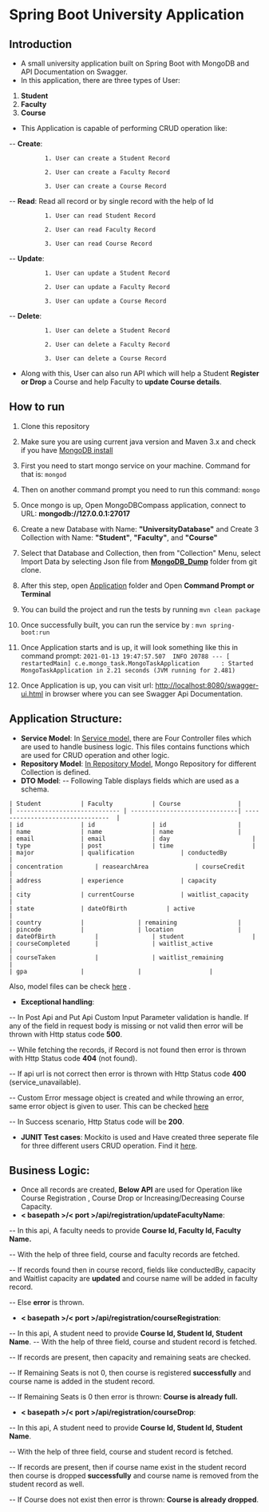 
# Spring Boot University Application


## Introduction

 - A small university application built on Spring Boot with MongoDB and API Documentation on Swagger.
 - In this application, there are three types of User:
  1. **Student**
  2. **Faculty**
  3. **Course**
  - This Application is capable of performing CRUD operation like:
  
  -- **Create**: 
  
			  1. User can create a Student Record
			  
			  2. User can create a Faculty Record
			  
			  3. User can create a Course Record
			  
  -- **Read**:  Read all record or by single record with the help of Id
  
			  1. User can read Student Record
			  
			  2. User can read Faculty Record
			  
			  3. User can read Course Record
			  
  -- **Update**:  
  
			  1. User can update a Student Record
			  
			  2. User can update a Faculty Record
			  
			  3. User can update a Course Record
			  
  -- **Delete**:  
  
			  1. User can delete a Student Record
			  
			  2. User can delete a Faculty Record
			  
			  3. User can delete a Course Record
			  
- Along with this, User can also run API which will help a Student **Register or Drop** a Course and help Faculty to **update Course details**.


## How to run

 1.  Clone this repository
 3.   Make sure you are using current java version and Maven 3.x and check if you have [MongoDB install](https://www.mongodb.com/try/download/community)
 4.  First you need to start mongo service on your machine. Command for that is: 
`mongod`
 5. Then on another command prompt you need to run this command: 
`mongo`
 6. Once mongo is up, Open MongoDBCompass application, connect to URL: **mongodb://127.0.0.1:27017**
 7. Create a new Database with Name: **"UniversityDatabase"** and Create 3 Collection with Name: **"Student"**, **"Faculty"**, and **"Course"**
 8.  Select that Database and Collection, then from "Collection" Menu, select Import Data by selecting Json file from [**MongoDB_Dump**](https://github.com/punitMashruwala/spring-boot-university-application/tree/master/Mongo_Dump) folder from git clone.
 9.  After this step, open [Application](https://github.com/punitMashruwala/spring-boot-university-application/tree/master/Application) folder and Open **Command Prompt or Terminal**
 10.   You can build the project and run the tests by running  `mvn clean package`
 11.  Once successfully built, you can run the service by :
```` mvn spring-boot:run ````
 12.  Once Application starts and is up, it will look something like this in command prompt:
  `2021-01-13 19:47:57.507  INFO 20788 --- [  restartedMain] c.e.mongo_task.MongoTaskApplication      : Started MongoTaskApplication in 2.21 seconds (JVM running for 2.481)`

 14. Once Application is up, you can visit url: [http://localhost:8080/swagger-ui.html](http://localhost:8080/swagger-ui.html) in browser where you can see Swagger Api Documentation.


## Application Structure:

 - **Service Model**: In [Service model,](https://github.com/punitMashruwala/spring-boot-university-application/tree/master/Application/src/main/java/com/example/mongo_task/resource) there are Four Controller files which are used to handle business logic. This files contains functions which are used for CRUD operation and other logic.
 - **Repository Model**:  [In Repository Model](https://github.com/punitMashruwala/spring-boot-university-application/tree/master/Application/src/main/java/com/example/mongo_task/repository), Mongo Repository for different Collection is defined.
 - **DTO Model**: 
  -- Following Table displays fields which are used as a schema.
```
| Student 			| Faculty 			| Course  				|
| -----------------------------	| ------------------------------| --------------------------------	|
| id      			| id      			| id      				|
| name    			| name    			| name    				|
| email   			| email   			| day     		    		|	
| type    			| post    			| time    		    		|
| major   			| qualification     		| conductedBy       			|
| concentration    		| reasearchArea	    		| courseCredit	    			|
| address 			| experience        		| capacity	        		|
| city    			| currentCourse     		| waitlist_capacity     		|
| state 			| dateOfBirth			| active      				|
| country  			| 				| remaining    				|
| pincode 			| 				| location      			|
| dateOfBirth			| 				| student    				|
| courseCompleted		| 				| waitlist_active    			|
| courseTaken			| 				| waitlist_remaining    		|
| gpa				| 				| 					|
```

Also, model files can be check  [here](https://github.com/punitMashruwala/spring-boot-university-application/tree/master/Application/src/main/java/com/example/mongo_task/model) .
 - **Exceptional handling**: 
 
 -- In Post Api and Put Api Custom Input Parameter validation is handle. If any of the field in request body is missing or not valid then error will be thrown with Http status code **500**.
 
 -- While fetching the records, if Record is not found then error is thrown with Http Status code **404** (not found).
 
 -- If api url is not correct then error is thrown with Http Status code **400** (service_unavailable).
 
 -- Custom Error message object is created and while throwing an error, same error object is given to user. This can be checked [here](https://github.com/punitMashruwala/spring-boot-university-application/tree/master/Application/src/main/java/com/example/mongo_task/exception_handling)
 
 -- In Success scenario, Http Status code will be **200**.
 
 - **JUNIT Test cases**: Mockito is used and Have created three seperate file for three different users CRUD operation. Find it [here](https://github.com/punitMashruwala/spring-boot-university-application/tree/master/Application/src/test/java/com/example/mongo_task).

 ## Business Logic:
 - Once all records are created, **Below API** are used for Operation like Course Registration , Course Drop or Increasing/Decreasing Course Capacity.
 - **< basepath >/< port >/api/registration/updateFacultyName**:
 
 --  In this api, A faculty needs to provide **Course Id, Faculty Id, Faculty Name.**   
 
 -- With the help of three field, course and faculty records are fetched.
 
 -- If records found then in course record, fields like conductedBy, capacity and Waitlist capacity are **updated** and course name will be added in faculty record.
 
 -- Else **error** is thrown.
 
 - **< basepath >/< port >/api/registration/courseRegistration**:
 
 -- In this api, A student need to provide **Course Id, Student Id, Student Name**. -- With the help of three field, course and student record is fetched. 
 
 -- If records are present, then capacity and remaining seats are checked. 
 
 -- If Remaining Seats is not 0, then course is registered **successfully** and course name is added in the student record.  
 
 -- If Remaining Seats is 0 then error is thrown: **Course is already full.**
 
 - **< basepath >/< port >/api/registration/courseDrop**:
 
 -- In this api, A student need to provide **Course Id, Student Id, Student Name**. 
 
 -- With the help of three field, course and student record is fetched. 
 
 -- If records are present, then if course name exist in the student record then course is dropped **successfully** and course name is removed from the student record as well.
 
 -- If Course does not exist then error is thrown: **Course is already dropped**.
